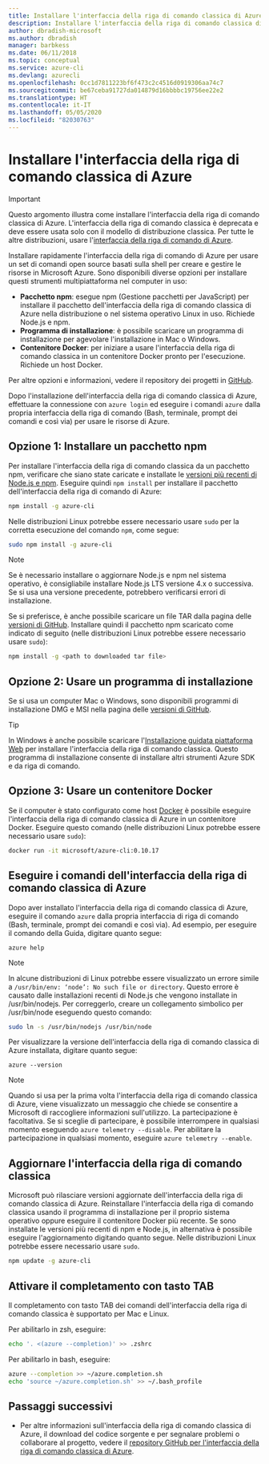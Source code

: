 ```yaml
---
title: Installare l'interfaccia della riga di comando classica di Azure
description: Installare l'interfaccia della riga di comando classica di Azure per Mac, Linux e Windows per iniziare a usare i servizi di Azure
author: dbradish-microsoft
ms.author: dbradish
manager: barbkess
ms.date: 06/11/2018
ms.topic: conceptual
ms.service: azure-cli
ms.devlang: azurecli
ms.openlocfilehash: 0cc1d7811223bf6f473c2c4516d0919306aa74c7
ms.sourcegitcommit: be67ceba91727da014879d16bbbbc19756ee22e2
ms.translationtype: HT
ms.contentlocale: it-IT
ms.lasthandoff: 05/05/2020
ms.locfileid: "82030763"
---
```

# <a name="install-the-azure-classic-cli"></a>Installare l'interfaccia della riga di comando classica di Azure

> [!IMPORTANT]
> Questo argomento illustra come installare l'interfaccia della riga di comando classica di Azure. L'interfaccia della riga di comando classica è deprecata e deve essere usata solo con il modello di distribuzione classica.
> Per tutte le altre distribuzioni, usare l'[interfaccia della riga di comando di Azure](/cli/azure).

Installare rapidamente l'interfaccia della riga di comando di Azure per usare un set di comandi open source basati sulla shell per creare e gestire le risorse in Microsoft Azure. Sono disponibili diverse opzioni per installare questi strumenti multipiattaforma nel computer in uso:

* **Pacchetto npm**: esegue npm (Gestione pacchetti per JavaScript) per installare il pacchetto dell'interfaccia della riga di comando classica di Azure nella distribuzione o nel sistema operativo Linux in uso. Richiede Node.js e npm.
* **Programma di installazione**: è possibile scaricare un programma di installazione per agevolare l'installazione in Mac o Windows.
* **Contenitore Docker**: per iniziare a usare l'interfaccia della riga di comando classica in un contenitore Docker pronto per l'esecuzione. Richiede un host Docker.

Per altre opzioni e informazioni, vedere il repository dei progetti in [GitHub](https://github.com/azure/azure-xplat-cli).

Dopo l'installazione dell'interfaccia della riga di comando classica di Azure, effettuare la connessione con `azure login` ed eseguire i comandi `azure` dalla propria interfaccia della riga di comando (Bash, terminale, prompt dei comandi e così via) per usare le risorse di Azure.

## <a name="option-1-install-an-npm-package"></a>Opzione 1: Installare un pacchetto npm

Per installare l'interfaccia della riga di comando classica da un pacchetto npm, verificare che siano state caricate e installate le [versioni più recenti di Node.js e npm](https://nodejs.org/en/download/package-manager/). Eseguire quindi `npm install` per installare il pacchetto dell'interfaccia della riga di comando di Azure:

```bash
npm install -g azure-cli
```

Nelle distribuzioni Linux potrebbe essere necessario usare `sudo` per la corretta esecuzione del comando `npm`, come segue:

```bash
sudo npm install -g azure-cli
```

> [!NOTE]
> Se è necessario installare o aggiornare Node.js e npm nel sistema operativo, è consigliabile installare Node.js LTS versione 4.x o successiva. Se si usa una versione precedente, potrebbero verificarsi errori di installazione.

Se si preferisce, è anche possibile scaricare un file TAR dalla pagina delle [versioni di GitHub](https://github.com/Azure/azure-xplat-cli/releases). Installare quindi il pacchetto npm scaricato come indicato di seguito (nelle distribuzioni Linux potrebbe essere necessario usare `sudo`):

```bash
npm install -g <path to downloaded tar file>
```

## <a name="option-2-use-an-installer"></a>Opzione 2: Usare un programma di installazione

Se si usa un computer Mac o Windows, sono disponibili programmi di installazione DMG e MSI nella pagina delle [versioni di GitHub](https://github.com/Azure/azure-xplat-cli/releases).

> [!TIP]
> In Windows è anche possibile scaricare l'[Installazione guidata piattaforma Web](https://go.microsoft.com/?linkid=9828653) per installare l'interfaccia della riga di comando classica. Questo programma di installazione consente di installare altri strumenti Azure SDK e da riga di comando.

## <a name="option-3-use-a-docker-container"></a>Opzione 3: Usare un contenitore Docker

Se il computer è stato configurato come host [Docker](https://docs.docker.com/engine/understanding-docker/) è possibile eseguire l'interfaccia della riga di comando classica di Azure in un contenitore Docker. Eseguire questo comando (nelle distribuzioni Linux potrebbe essere necessario usare `sudo`):

```bash
docker run -it microsoft/azure-cli:0.10.17
```

## <a name="run-azure-classic-cli-commands"></a>Eseguire i comandi dell'interfaccia della riga di comando classica di Azure

Dopo aver installato l'interfaccia della riga di comando classica di Azure, eseguire il comando `azure` dalla propria interfaccia di riga di comando (Bash, terminale, prompt dei comandi e così via). Ad esempio, per eseguire il comando della Guida, digitare quanto segue:

```azurecli-interactive
azure help
```

> [!NOTE]
> In alcune distribuzioni di Linux potrebbe essere visualizzato un errore simile a `/usr/bin/env: ‘node’: No such file or directory`. Questo errore è causato dalle installazioni recenti di Node.js che vengono installate in /usr/bin/nodejs. Per correggerlo, creare un collegamento simbolico per /usr/bin/node eseguendo questo comando:

```bash
sudo ln -s /usr/bin/nodejs /usr/bin/node
```

Per visualizzare la versione dell'interfaccia della riga di comando classica di Azure installata, digitare quanto segue:

```azurecli-interactive
azure --version
```

> [!NOTE]
> Quando si usa per la prima volta l'interfaccia della riga di comando classica di Azure, viene visualizzato un messaggio che chiede se consentire a Microsoft di raccogliere informazioni sull'utilizzo. La partecipazione è facoltativa. Se si sceglie di partecipare, è possibile interrompere in qualsiasi momento eseguendo `azure telemetry --disable`. Per abilitare la partecipazione in qualsiasi momento, eseguire `azure telemetry --enable`.

## <a name="update-the-classic-cli"></a>Aggiornare l'interfaccia della riga di comando classica

Microsoft può rilasciare versioni aggiornate dell'interfaccia della riga di comando classica di Azure. Reinstallare l'interfaccia della riga di comando classica usando il programma di installazione per il proprio sistema operativo oppure eseguire il contenitore Docker più recente. Se sono installate le versioni più recenti di npm e Node.js, in alternativa è possibile eseguire l'aggiornamento digitando quanto segue. Nelle distribuzioni Linux potrebbe essere necessario usare `sudo`.

```bash
npm update -g azure-cli
```

## <a name="enable-tab-completion"></a>Attivare il completamento con tasto TAB

Il completamento con tasto TAB dei comandi dell'interfaccia della riga di comando classica è supportato per Mac e Linux.

Per abilitarlo in zsh, eseguire:

```bash
echo '. <(azure --completion)' >> .zshrc
```

Per abilitarlo in bash, eseguire:

```bash
azure --completion >> ~/azure.completion.sh
echo 'source ~/azure.completion.sh' >> ~/.bash_profile
```

## <a name="next-steps"></a>Passaggi successivi

* Per altre informazioni sull'interfaccia della riga di comando classica di Azure, il download del codice sorgente e per segnalare problemi o collaborare al progetto, vedere il [repository GitHub per l'interfaccia della riga di comando classica di Azure](https://github.com/azure/azure-xplat-cli).
